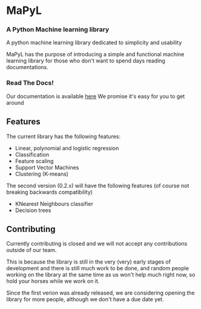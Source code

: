 # MaPyL

### A Python Machine learning library

A python machine learning library dedicated to simplicity and usability

MaPyL has the purpose of introducing a simple and functional machine learning library for those who don't want to spend days reading documentations.

### Read The Docs!

Our documentation is available [here](https://mapyl.readthedocs.io)
We promise it's easy for you to get around

## Features

The current library has the following features:

- Linear, polynomial and logistic regression
- Classification
- Feature scaling 
- Support Vector Machines
- Clustering (K-means)

The second version (0.2.x) will have the following features (of course not breaking backwards compatibility)

- KNearest Neighbours classifier
- Decision trees
## Contributing

Currently contributing is closed and we will not accept any contributions outside of our team.

This is because the library is still in  the very (very) early stages of development and there is still much work to be done, and random people working on the library at the same time as us won't help much right now, so hold your horses while we work on it. 

Since the first verion was already released, we are considering opening the library for more people, although we don't have a due date yet.


